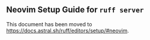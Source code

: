 ## Neovim Setup Guide for `ruff server`

This document has been moved to <https://docs.astral.sh/ruff/editors/setup/#neovim>.
